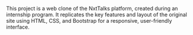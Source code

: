 This project is a web clone of the NxtTalks platform, created during an internship program. It replicates the key features and layout of the original site using HTML, CSS, and Bootstrap for a responsive, user-friendly interface.
